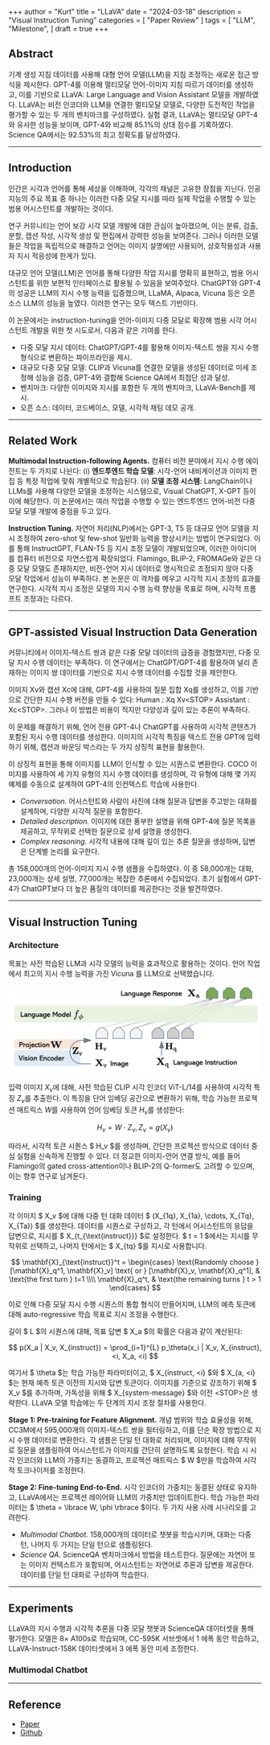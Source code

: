 +++
author = "Kurt"
title = "LLaVA"
date = "2024-03-18"
description = "Visual Instruction Tuning"
categories = [
    "Paper Review"
]
tags = [
    "LLM",
    "Milestone",
]
draft = true
+++

## Abstract

기계 생성 지침 데이터를 사용해 대형 언어 모델(LLM)을 지침 조정하는 새로운 접근 방식을 제시한다. GPT-4를 이용해 멀티모달 언어-이미지 지침 따르기 데이터를 생성하고, 이를 기반으로 LLaVA: Large Language and Vision Assistant 모델을 개발하였다. LLaVA는 비전 인코더와 LLM을 연결한 멀티모달 모델로, 다양한 도전적인 작업을 평가할 수 있는 두 개의 벤치마크를 구성하였다. 실험 결과, LLaVA는 멀티모달 GPT-4와 유사한 성능을 보이며, GPT-4와 비교해 85.1%의 상대 점수를 기록하였다. Science QA에서는 92.53%의 최고 정확도를 달성하였다.

---

## Introduction

인간은 시각과 언어를 통해 세상을 이해하며, 각각의 채널은 고유한 장점을 지닌다. 인공지능의 주요 목표 중 하나는 이러한 다중 모달 지시를 따라 실제 작업을 수행할 수 있는 범용 어시스턴트를 개발하는 것이다.

연구 커뮤니티는 언어 보강 시각 모델 개발에 대한 관심이 높아졌으며, 이는 분류, 검출, 분할, 캡션 작성, 시각적 생성 및 편집에서 강력한 성능을 보여준다. 그러나 이러한 모델들은 작업을 독립적으로 해결하고 언어는 이미지 설명에만 사용되어, 상호작용성과 사용자 지시 적응성에 한계가 있다.

대규모 언어 모델(LLM)은 언어를 통해 다양한 작업 지시를 명확히 표현하고, 범용 어시스턴트를 위한 보편적 인터페이스로 활용될 수 있음을 보여주었다. ChatGPT와 GPT-4의 성공은 LLM의 지시 수행 능력을 입증했으며, LLaMA, Alpaca, Vicuna 등은 오픈 소스 LLM의 성능을 높였다. 이러한 연구는 모두 텍스트 기반이다.

이 논문에서는 instruction-tuning을 언어-이미지 다중 모달로 확장해 범용 시각 어시스턴트 개발을 위한 첫 시도로서, 다음과 같은 기여를 한다.

* 다중 모달 지시 데이터: ChatGPT/GPT-4를 활용해 이미지-텍스트 쌍을 지시 수행 형식으로 변환하는 파이프라인을 제시.  
* 대규모 다중 모달 모델: CLIP과 Vicuna를 연결한 모델을 생성된 데이터로 미세 조정해 성능을 검증, GPT-4와 결합해 Science QA에서 최첨단 성과 달성.  
* 벤치마크: 다양한 이미지와 지시를 포함한 두 개의 벤치마크, LLaVA-Bench를 제시.  
* 오픈 소스: 데이터, 코드베이스, 모델, 시각적 채팅 데모 공개.

---

## Related Work

**Multimodal Instruction-following Agents.** 컴퓨터 비전 분야에서 지시 수행 에이전트는 두 가지로 나뉜다: (i) **엔드투엔드 학습 모델**: 시각-언어 내비게이션과 이미지 편집 등 특정 작업에 맞춰 개별적으로 학습된다. (ii) **모델 조정 시스템**: LangChain이나 LLMs를 사용해 다양한 모델을 조정하는 시스템으로, Visual ChatGPT, X-GPT 등이 이에 해당한다. 이 논문에서는 여러 작업을 수행할 수 있는 엔드투엔드 언어-비전 다중 모달 모델 개발에 중점을 두고 있다.

**Instruction Tuning.** 자연어 처리(NLP)에서는 GPT-3, T5 등 대규모 언어 모델을 지시 조정하여 zero-shot 및 few-shot 일반화 능력을 향상시키는 방법이 연구되었다. 이를 통해 InstructGPT, FLAN-T5 등 지시 조정 모델이 개발되었으며, 이러한 아이디어를 컴퓨터 비전으로 자연스럽게 확장되었다. Flamingo, BLIP-2, FROMAGe와 같은 다중 모달 모델도 존재하지만, 비전-언어 지시 데이터로 명시적으로 조정되지 않아 다중 모달 작업에서 성능이 부족하다. 본 논문은 이 격차를 메우고 시각적 지시 조정의 효과를 연구한다. 시각적 지시 조정은 모델의 지시 수행 능력 향상을 목표로 하며, 시각적 프롬프트 조정과는 다르다.

---

## GPT-assisted Visual Instruction Data Generation

커뮤니티에서 이미지-텍스트 쌍과 같은 다중 모달 데이터의 급증을 경험했지만, 다중 모달 지시 수행 데이터는 부족하다. 이 연구에서는 ChatGPT/GPT-4를 활용하여 널리 존재하는 이미지 쌍 데이터를 기반으로 지시 수행 데이터를 수집할 것을 제안한다.

이미지 Xv와 캡션 Xc에 대해, GPT-4를 사용하여 질문 집합 Xq를 생성하고, 이를 기반으로 간단한 지시 수행 버전을 만들 수 있다: Human : Xq Xv$<$STOP$>$ Assistant : Xc$<$STOP$>$. 그러나 이 방법은 비용이 적지만 다양성과 깊이 있는 추론이 부족하다.

이 문제를 해결하기 위해, 언어 전용 GPT-4나 ChatGPT를 사용하여 시각적 콘텐츠가 포함된 지시 수행 데이터를 생성한다. 이미지의 시각적 특징을 텍스트 전용 GPT에 입력하기 위해, 캡션과 바운딩 박스라는 두 가지 상징적 표현을 활용한다.

이 상징적 표현을 통해 이미지를 LLM이 인식할 수 있는 시퀀스로 변환한다. COCO 이미지를 사용하여 세 가지 유형의 지시 수행 데이터를 생성하며, 각 유형에 대해 몇 가지 예제를 수동으로 설계하여 GPT-4의 인컨텍스트 학습에 사용한다.

* *Conversation.* 어시스턴트와 사람이 사진에 대해 질문과 답변을 주고받는 대화를 설계하며, 다양한 시각적 질문을 포함한다.
* *Detailed description.* 이미지에 대한 풍부한 설명을 위해 GPT-4에 질문 목록을 제공하고, 무작위로 선택한 질문으로 상세 설명을 생성한다.
* *Complex reasoning.* 시각적 내용에 대해 깊이 있는 추론 질문을 생성하며, 답변은 단계별 논리를 요구한다.

총 158,000개의 언어-이미지 지시 수행 샘플을 수집하였다. 이 중 58,000개는 대화, 23,000개는 상세 설명, 77,000개는 복잡한 추론에서 수집되었다. 초기 실험에서 GPT-4가 ChatGPT보다 더 높은 품질의 데이터를 제공한다는 것을 발견하였다.

---

## Visual Instruction Tuning

### Architecture

목표는 사전 학습된 LLM과 시각 모델의 능력을 효과적으로 활용하는 것이다. 언어 작업에서 최고의 지시 수행 능력을 가진 Vicuna 를 LLM으로 선택했습니다.

![](images/figure1.png)

입력 이미지 $X_v$에 대해, 사전 학습된 CLIP 시각 인코더 ViT-L/14를 사용하여 시각적 특징 $Z_v$를 추출한다. 이 특징을 단어 임베딩 공간으로 변환하기 위해, 학습 가능한 프로젝션 매트릭스 $W$를 사용하여 언어 임베딩 토큰 $H_v$를 생성한다:

$$ H_v = W \cdot Z_v, Z_v = g(X_v) $$

따라서, 시각적 토큰 시퀀스 $ H_v $를 생성하며, 간단한 프로젝션 방식으로 데이터 중심 실험을 신속하게 진행할 수 있다. 더 정교한 이미지-언어 연결 방식, 예를 들어 Flamingo의 gated cross-attention이나 BLIP-2의 Q-former도 고려할 수 있으며, 이는 향후 연구로 남겨둔다.

### Training

각 이미지 $ X_v $에 대해 다중 턴 대화 데이터 $ (X_{1q}, X_{1a}, \cdots, X_{Tq}, X_{Ta}) $를 생성한다. 데이터를 시퀀스로 구성하고, 각 턴에서 어시스턴트의 응답을 답변으로, 지시를 $ X_{t_{\text{instruct}}} $로 설정한다. $ t = 1 $에서는 지시를 무작위로 선택하고, 나머지 턴에서는 $ X_{tq} $를 지시로 사용합니다.

$$
\mathbf{X}_{\text{instruct}}^t =
\begin{cases} 
    \text{Randomly choose } [\mathbf{X}_q^1, \mathbf{X}_v] \text{ or } [\mathbf{X}_v, \mathbf{X}_q^1], & \text{the first turn } t=1 \\\\
    \mathbf{X}_q^t, & \text{the remaining turns } t > 1
\end{cases}
$$

이로 인해 다중 모달 지시 수행 시퀀스의 통합 형식이 만들어지며, LLM의 예측 토큰에 대해 auto-regressive 학습 목표로 지시 조정을 수행한다.

길이 $ L $의 시퀀스에 대해, 목표 답변 $ X_a $의 확률은 다음과 같이 계산된다:

$$ p(X_a | X_v, X_{instruct}) = \prod_{i=1}^{L} p_\theta(x_i | X_v, X_{instruct}, <i, X_a, <i) $$

여기서 $ \theta $는 학습 가능한 파라미터이고, $ X_{instruct, <i} $와 $ X_{a, <i} $는 현재 예측 토큰 이전의 지시와 답변 토큰이다. 이미지를 기준으로 강조하기 위해 $ X_v $를 추가하며, 가독성을 위해 $ X_{system-message} $와 이전 $<$STOP$>$은 생략한다. LLaVA 모델 학습에는 두 단계의 지시 조정 절차를 사용한다.

**Stage 1: Pre-training for Feature Alignment.** 개념 범위와 학습 효율성을 위해, CC3M에서 595,000개의 이미지-텍스트 쌍을 필터링하고, 이를 단순 확장 방법으로 지시 수행 데이터로 변환한다. 각 샘플은 단일 턴 대화로 처리되며, 이미지에 대해 무작위로 질문을 샘플링하여 어시스턴트가 이미지를 간단히 설명하도록 요청한다. 학습 시 시각 인코더와 LLM의 가중치는 동결하고, 프로젝션 매트릭스 $ W $만을 학습하여 시각적 토크나이저를 조정한다.

**Stage 2: Fine-tuning End-to-End.** 시각 인코더의 가중치는 동결된 상태로 유지하고, LLaVA에서는 프로젝션 레이어와 LLM의 가중치만 업데이트한다. 학습 가능한 파라미터는 $ \theta = \lbrace W, \phi \rbrace $이다. 두 가지 사용 사례 시나리오를 고려한다.

* *Multimodal Chatbot.* 158,000개의 데이터로 챗봇을 학습시키며, 대화는 다중 턴, 나머지 두 가지는 단일 턴으로 샘플링된다.
* *Science QA.* ScienceQA 벤치마크에서 방법을 테스트한다. 질문에는 자연어 또는 이미지 컨텍스트가 포함되며, 어시스턴트는 자연어로 추론과 답변을 제공한다. 데이터를 단일 턴 대화로 구성하여 학습한다.

---

## Experiments

LLaVA의 지시 수행과 시각적 추론을 다중 모달 챗봇과 ScienceQA 데이터셋을 통해 평가한다. 모델은 8× A100s로 학습되며, CC-595K 서브셋에서 1 에폭 동안 학습하고, LLaVA-Instruct-158K 데이터셋에서 3 에폭 동안 미세 조정한다. 

### Multimodal Chatbot




---

## Reference

* [Paper](https://arxiv.org/pdf/2304.08485)
* [Github](https://github.com/haotian-liu/LLaVA)